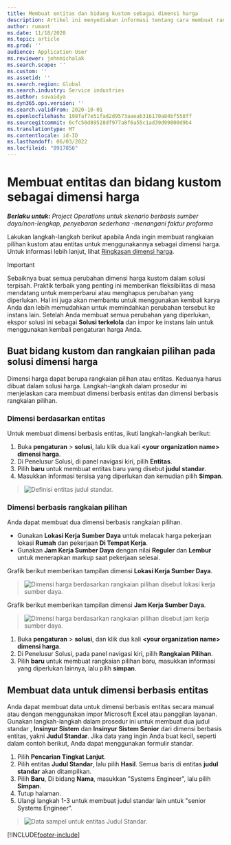 ```yaml
---
title: Membuat entitas dan bidang kustom sebagai dimensi harga
description: Artikel ini menyediakan informasi tentang cara membuat rangkaian pilihan kustom atau entitas.
author: rumant
ms.date: 11/18/2020
ms.topic: article
ms.prod: ''
audience: Application User
ms.reviewer: johnmichalak
ms.search.scope: ''
ms.custom: ''
ms.assetid: ''
ms.search.region: Global
ms.search.industry: Service industries
ms.author: suvaidya
ms.dyn365.ops.version: ''
ms.search.validFrom: 2020-10-01
ms.openlocfilehash: 198faf7e51fad2d9573aaeab316170a84bf558ff
ms.sourcegitcommit: 6cfc50d89528df977a8f6a55c1ad39d99800d9b4
ms.translationtype: MT
ms.contentlocale: id-ID
ms.lasthandoff: 06/03/2022
ms.locfileid: "8917856"
---
```

# <a name="create-custom-fields-and-entities-as-pricing-dimensions"></a>Membuat entitas dan bidang kustom sebagai dimensi harga

_**Berlaku untuk:** Project Operations untuk skenario berbasis sumber daya/non-lengkap, penyebaran sederhana -menangani faktur proforma_

Lakukan langkah-langkah berikut apabila Anda ingin membuat rangkaian pilihan kustom atau entitas untuk menggunakannya sebagai dimensi harga. Untuk informasi lebih lanjut, lihat [Ringkasan dimensi harga](pricing-dimensions-overview.md).  

> [!IMPORTANT]
> Sebaiknya buat semua perubahan dimensi harga kustom dalam solusi terpisah. Praktik terbaik yang penting ini memberikan fleksibilitas di masa mendatang untuk memperbarui atau menghapus perubahan yang diperlukan. Hal ini juga akan membantu untuk menggunakan kembali karya Anda dan lebih memudahkan untuk memindahkan perubahan tersebut ke instans lain. Setelah Anda membuat semua perubahan yang diperlukan, ekspor solusi ini sebagai **Solusi terkelola** dan impor ke instans lain untuk menggunakan kembali pengaturan harga Anda.

  
## <a name="create-custom-fields-and-option-sets-in-the-pricing-dimension-solution"></a>Buat bidang kustom dan rangkaian pilihan pada solusi dimensi harga

Dimensi harga dapat berupa rangkaian pilihan atau entitas. Keduanya harus dibuat dalam solusi harga. Langkah-langkah dalam prosedur ini menjelaskan cara membuat dimensi berbasis entitas dan dimensi berbasis rangkaian pilihan.

### <a name="entity-based-dimensions"></a>Dimensi berdasarkan entitas
Untuk membuat dimensi berbasis entitas, ikuti langkah-langkah berikut:

1. Buka **pengaturan** > **solusi**, lalu klik dua kali **\<your organization name> dimensi harga**.
2. Di Penelusur Solusi, di panel navigasi kiri, pilih **Entitas**.
3. Pilih **baru** untuk membuat entitas baru yang disebut **judul standar**. 
4. Masukkan informasi tersisa yang diperlukan dan kemudian pilih **Simpan**.

> ![Definisi entitas judul standar.](media/Standard-Title-entity-definition.png)

### <a name="option-set-based-dimensions"></a>Dimensi berbasis rangkaian pilihan 
Anda dapat membuat dua dimensi berbasis rangkaian pilihan. 

- Gunakan **Lokasi Kerja Sumber Daya** untuk melacak harga pekerjaan lokasi **Rumah** dan pekerjaan **Di Tempat Kerja**. 
- Gunakan **Jam Kerja Sumber Daya** dengan nilai **Reguler** dan **Lembur** untuk menerapkan markup saat pekerjaan selesai.

Grafik berikut memberikan tampilan dimensi **Lokasi Kerja Sumber Daya**. 

> ![Dimensi harga berdasarkan rangkaian pilihan disebut lokasi kerja sumber daya.](media/Option-set-PD-called-Resource-Work-Location.png)

Grafik berikut memberikan tampilan dimensi **Jam Kerja Sumber Daya**. 

> ![Dimensi harga berdasarkan rangkaian pilihan disebut jam kerja sumber daya.](media/Option-set-PD-called-Resource-Work-Hours.png)

1. Buka **pengaturan** > **solusi**, dan klik dua kali  **\<your organization name> dimensi harga**. 
2. Di Penelusur Solusi, pada panel navigasi kiri, pilih **Rangkaian Pilihan**. 
3. Pilih **baru** untuk membuat rangkaian pilihan baru, masukkan informasi yang diperlukan lainnya, lalu pilih **simpan**.

## <a name="create-data-for-entity-based-dimensions"></a>Membuat data untuk dimensi berbasis entitas

Anda dapat membuat data untuk dimensi berbasis entitas secara manual atau dengan menggunakan impor Microsoft Excel atau panggilan layanan. Gunakan langkah-langkah dalam prosedur ini untuk membuat dua judul standar , **Insinyur Sistem** dan **Insinyur Sistem Senior** dari dimensi berbasis entitas, yakni **Judul Standar**. Jika data yang ingin Anda buat kecil, seperti dalam contoh berikut, Anda dapat menggunakan formulir standar.

1. Pilih **Pencarian Tingkat Lanjut**.
2. Pilih entitas **Judul Standar**, lalu pilih **Hasil**. Semua baris di entitas **judul standar** akan ditampilkan.
3. Pilih **Baru**, Di bidang **Nama**, masukkan "Systems Engineer", lalu pilih **Simpan**.
4. Tutup halaman. 
5. Ulangi langkah 1-3 untuk membuat judul standar lain untuk "senior Systems Engineer".

> ![Data sampel untuk entitas Judul Standar.](media/ST-data.png)


[!INCLUDE[footer-include](../includes/footer-banner.md)]